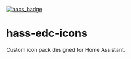 [![hacs_badge](https://img.shields.io/badge/HACS-Custom-orange.svg)](https://github.com/hacs/integration)

# hass-edc-icons

Custom icon pack designed for Home Assistant.

